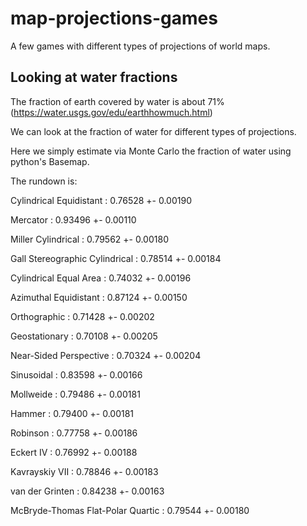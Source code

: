 # map-projections-games
A few games with different types of projections of world maps.

## Looking at water fractions
The fraction of earth covered by water is about 71%
(https://water.usgs.gov/edu/earthhowmuch.html)

We can look at the fraction of water for different types of
projections.

Here we simply estimate via Monte Carlo the fraction of water using
python's Basemap.

The rundown is:

Cylindrical Equidistant           :  0.76528 +- 0.00190

Mercator                          :  0.93496 +- 0.00110

Miller Cylindrical                :  0.79562 +- 0.00180

Gall Stereographic Cylindrical    :  0.78514 +- 0.00184

Cylindrical Equal Area            :  0.74032 +- 0.00196

Azimuthal Equidistant             :  0.87124 +- 0.00150

Orthographic                      :  0.71428 +- 0.00202

Geostationary                     :  0.70108 +- 0.00205

Near-Sided Perspective            :  0.70324 +- 0.00204

Sinusoidal                        :  0.83598 +- 0.00166

Mollweide                         :  0.79486 +- 0.00181

Hammer                            :  0.79400 +- 0.00181

Robinson                          :  0.77758 +- 0.00186

Eckert IV                         :  0.76992 +- 0.00188

Kavrayskiy VII                    :  0.78846 +- 0.00183

van der Grinten                   :  0.84238 +- 0.00163

McBryde-Thomas Flat-Polar Quartic :  0.79544 +- 0.00180
